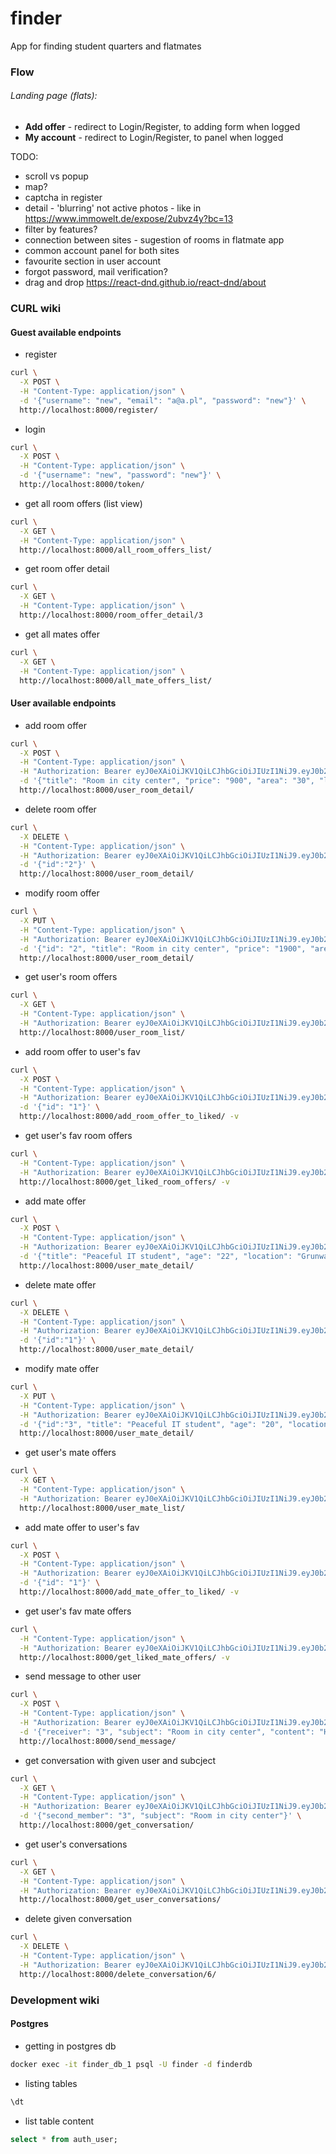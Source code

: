 # finder
App for finding student quarters and flatmates



### Flow

###### Landing page (flats):

- **Add offer** - redirect to Login/Register,  to adding form when logged
- **My account** - redirect to Login/Register, to panel when logged

TODO:

- scroll vs popup
- map?
- captcha in register
- detail - 'blurring' not active photos - like in https://www.immowelt.de/expose/2ubvz4y?bc=13
- filter by features?
- connection between sites - sugestion of rooms in flatmate app
- common account panel for both sites
- favourite section in user account
- forgot password, mail verification?
- drag and drop https://react-dnd.github.io/react-dnd/about

### CURL wiki
#### Guest available endpoints
- register
```bash
curl \
  -X POST \
  -H "Content-Type: application/json" \
  -d '{"username": "new", "email": "a@a.pl", "password": "new"}' \
  http://localhost:8000/register/
```
- login
```bash
curl \
  -X POST \
  -H "Content-Type: application/json" \
  -d '{"username": "new", "password": "new"}' \
  http://localhost:8000/token/
```
- get all room offers (list view)
```bash
curl \
  -X GET \
  -H "Content-Type: application/json" \
  http://localhost:8000/all_room_offers_list/
```

- get room offer detail
```bash
curl \
  -X GET \
  -H "Content-Type: application/json" \
  http://localhost:8000/room_offer_detail/3
```

- get all mates offer
```bash
curl \
  -X GET \
  -H "Content-Type: application/json" \
  http://localhost:8000/all_mate_offers_list/
```

#### User available endpoints
- add room offer
```bash
curl \
  -X POST \
  -H "Content-Type: application/json" \
  -H "Authorization: Bearer eyJ0eXAiOiJKV1QiLCJhbGciOiJIUzI1NiJ9.eyJ0b2tlbl90eXBlIjoiYWNjZXNzIiwiZXhwIjoxNjI2MTA1ODk5LCJqdGkiOiIzNGYxZjUxODc1NDY0NGQ5OGQxOTQ1Y2I5ZGIyYjFkNiIsInVzZXJfaWQiOjJ9.frlIciCMHygIGOiWDEeYkhJCzJLnbO2vAqae-ZgO72c" \
  -d '{"title": "Room in city center", "price": "900", "area": "30", "location": "Dominikanski Square", "building_features": "modern building;2nd floor;elevator available;peaceful neigborhood", "flat_features": "fully furnitured;two bathrooms;kitchen;living room", "flatmates_features": "2 students;parties on weekend;interested in electrical engeneering", "rules":"No smoking;No pets", "phone":"123456789"}' \
  http://localhost:8000/user_room_detail/
```
- delete room offer
```bash
curl \
  -X DELETE \
  -H "Content-Type: application/json" \
  -H "Authorization: Bearer eyJ0eXAiOiJKV1QiLCJhbGciOiJIUzI1NiJ9.eyJ0b2tlbl90eXBlIjoiYWNjZXNzIiwiZXhwIjoxNjI2MTA1ODk5LCJqdGkiOiIzNGYxZjUxODc1NDY0NGQ5OGQxOTQ1Y2I5ZGIyYjFkNiIsInVzZXJfaWQiOjJ9.frlIciCMHygIGOiWDEeYkhJCzJLnbO2vAqae-ZgO72c" \
  -d '{"id":"2"}' \
  http://localhost:8000/user_room_detail/
```
- modify room offer
```bash
curl \
  -X PUT \
  -H "Content-Type: application/json" \
  -H "Authorization: Bearer eyJ0eXAiOiJKV1QiLCJhbGciOiJIUzI1NiJ9.eyJ0b2tlbl90eXBlIjoiYWNjZXNzIiwiZXhwIjoxNjI2MTA1ODk5LCJqdGkiOiIzNGYxZjUxODc1NDY0NGQ5OGQxOTQ1Y2I5ZGIyYjFkNiIsInVzZXJfaWQiOjJ9.frlIciCMHygIGOiWDEeYkhJCzJLnbO2vAqae-ZgO72c" \
  -d '{"id": "2", "title": "Room in city center", "price": "1900", "area": "30", "location": "Dominikanski Square", "building_features": "modern building;2nd floor;elevator available;peaceful neigborhood", "flat_features": "fully furnitured;two bathrooms;kitchen;living room", "flatmates_features": "2 students;parties on weekend;interested in electrical engeneering", "rules":"No smoking;No pets", "phone":"123456789"}' \
  http://localhost:8000/user_room_detail/
```
- get user's room offers
```bash
curl \
  -X GET \
  -H "Content-Type: application/json" \
  -H "Authorization: Bearer eyJ0eXAiOiJKV1QiLCJhbGciOiJIUzI1NiJ9.eyJ0b2tlbl90eXBlIjoiYWNjZXNzIiwiZXhwIjoxNjI2MTA1ODk5LCJqdGkiOiIzNGYxZjUxODc1NDY0NGQ5OGQxOTQ1Y2I5ZGIyYjFkNiIsInVzZXJfaWQiOjJ9.frlIciCMHygIGOiWDEeYkhJCzJLnbO2vAqae-ZgO72c" \
  http://localhost:8000/user_room_list/
```

- add room offer to user's fav
```bash
curl \
  -X POST \
  -H "Content-Type: application/json" \
  -H "Authorization: Bearer eyJ0eXAiOiJKV1QiLCJhbGciOiJIUzI1NiJ9.eyJ0b2tlbl90eXBlIjoiYWNjZXNzIiwiZXhwIjoxNjI2MTA1ODk5LCJqdGkiOiIzNGYxZjUxODc1NDY0NGQ5OGQxOTQ1Y2I5ZGIyYjFkNiIsInVzZXJfaWQiOjJ9.frlIciCMHygIGOiWDEeYkhJCzJLnbO2vAqae-ZgO72c" \
  -d '{"id": "1"}' \
  http://localhost:8000/add_room_offer_to_liked/ -v
```

- get user's fav room offers
```bash
curl \
  -H "Content-Type: application/json" \
  -H "Authorization: Bearer eyJ0eXAiOiJKV1QiLCJhbGciOiJIUzI1NiJ9.eyJ0b2tlbl90eXBlIjoiYWNjZXNzIiwiZXhwIjoxNjI2MTA1ODk5LCJqdGkiOiIzNGYxZjUxODc1NDY0NGQ5OGQxOTQ1Y2I5ZGIyYjFkNiIsInVzZXJfaWQiOjJ9.frlIciCMHygIGOiWDEeYkhJCzJLnbO2vAqae-ZgO72c" \
  http://localhost:8000/get_liked_room_offers/ -v
```
- add mate offer
```bash
curl \
  -X POST \
  -H "Content-Type: application/json" \
  -H "Authorization: Bearer eyJ0eXAiOiJKV1QiLCJhbGciOiJIUzI1NiJ9.eyJ0b2tlbl90eXBlIjoiYWNjZXNzIiwiZXhwIjoxNjI2MTA1ODk5LCJqdGkiOiIzNGYxZjUxODc1NDY0NGQ5OGQxOTQ1Y2I5ZGIyYjFkNiIsInVzZXJfaWQiOjJ9.frlIciCMHygIGOiWDEeYkhJCzJLnbO2vAqae-ZgO72c" \
  -d '{"title": "Peaceful IT student", "age": "22", "location": "Grunwaldzki Square", "field_of_study": "Computer science", "features":"peaceful;quiet;gaming;cycling", "customs": "no smoking;no partying;wakes up at 11-12;goes to bed 23-24", "phone":"123456789"}' \
  http://localhost:8000/user_mate_detail/
```
- delete mate offer
```bash
curl \
  -X DELETE \
  -H "Content-Type: application/json" \
  -H "Authorization: Bearer eyJ0eXAiOiJKV1QiLCJhbGciOiJIUzI1NiJ9.eyJ0b2tlbl90eXBlIjoiYWNjZXNzIiwiZXhwIjoxNjI2MTA1ODk5LCJqdGkiOiIzNGYxZjUxODc1NDY0NGQ5OGQxOTQ1Y2I5ZGIyYjFkNiIsInVzZXJfaWQiOjJ9.frlIciCMHygIGOiWDEeYkhJCzJLnbO2vAqae-ZgO72c" \
  -d '{"id":"1"}' \
  http://localhost:8000/user_mate_detail/
```
- modify mate offer
```bash
curl \
  -X PUT \
  -H "Content-Type: application/json" \
  -H "Authorization: Bearer eyJ0eXAiOiJKV1QiLCJhbGciOiJIUzI1NiJ9.eyJ0b2tlbl90eXBlIjoiYWNjZXNzIiwiZXhwIjoxNjI2MTA1ODk5LCJqdGkiOiIzNGYxZjUxODc1NDY0NGQ5OGQxOTQ1Y2I5ZGIyYjFkNiIsInVzZXJfaWQiOjJ9.frlIciCMHygIGOiWDEeYkhJCzJLnbO2vAqae-ZgO72c" \
  -d '{"id":"3", "title": "Peaceful IT student", "age": "20", "location": "Grunwaldzki Square", "field_of_study": "Computer science", "features":"peaceful;quiet;gaming;cycling", "customs": "no smoking;no partying;wakes up at 11-12;goes to bed 23-24", "phone":"123456789"}' \
  http://localhost:8000/user_mate_detail/
```

- get user's mate offers
```bash
curl \
  -X GET \
  -H "Content-Type: application/json" \
  -H "Authorization: Bearer eyJ0eXAiOiJKV1QiLCJhbGciOiJIUzI1NiJ9.eyJ0b2tlbl90eXBlIjoiYWNjZXNzIiwiZXhwIjoxNjI2MTA1ODk5LCJqdGkiOiIzNGYxZjUxODc1NDY0NGQ5OGQxOTQ1Y2I5ZGIyYjFkNiIsInVzZXJfaWQiOjJ9.frlIciCMHygIGOiWDEeYkhJCzJLnbO2vAqae-ZgO72c" \
  http://localhost:8000/user_mate_list/
```

- add mate offer to user's fav
```bash
curl \
  -X POST \
  -H "Content-Type: application/json" \
  -H "Authorization: Bearer eyJ0eXAiOiJKV1QiLCJhbGciOiJIUzI1NiJ9.eyJ0b2tlbl90eXBlIjoiYWNjZXNzIiwiZXhwIjoxNjI2MTA1ODk5LCJqdGkiOiIzNGYxZjUxODc1NDY0NGQ5OGQxOTQ1Y2I5ZGIyYjFkNiIsInVzZXJfaWQiOjJ9.frlIciCMHygIGOiWDEeYkhJCzJLnbO2vAqae-ZgO72c" \
  -d '{"id": "1"}' \
  http://localhost:8000/add_mate_offer_to_liked/ -v
```

- get user's fav mate offers
```bash
curl \
  -H "Content-Type: application/json" \
  -H "Authorization: Bearer eyJ0eXAiOiJKV1QiLCJhbGciOiJIUzI1NiJ9.eyJ0b2tlbl90eXBlIjoiYWNjZXNzIiwiZXhwIjoxNjI2MTA1ODk5LCJqdGkiOiIzNGYxZjUxODc1NDY0NGQ5OGQxOTQ1Y2I5ZGIyYjFkNiIsInVzZXJfaWQiOjJ9.frlIciCMHygIGOiWDEeYkhJCzJLnbO2vAqae-ZgO72c" \
  http://localhost:8000/get_liked_mate_offers/ -v
```

- send message to other user
```bash
curl \
  -X POST \
  -H "Content-Type: application/json" \
  -H "Authorization: Bearer eyJ0eXAiOiJKV1QiLCJhbGciOiJIUzI1NiJ9.eyJ0b2tlbl90eXBlIjoiYWNjZXNzIiwiZXhwIjoxNjI2MTA1ODk5LCJqdGkiOiIzNGYxZjUxODc1NDY0NGQ5OGQxOTQ1Y2I5ZGIyYjFkNiIsInVzZXJfaWQiOjJ9.frlIciCMHygIGOiWDEeYkhJCzJLnbO2vAqae-ZgO72c" \
  -d '{"receiver": "3", "subject": "Room in city center", "content": "Hi. Can I see that room tomorrow?"}' \
  http://localhost:8000/send_message/

```

- get conversation with given user and subcject
```bash
curl \
  -X GET \
  -H "Content-Type: application/json" \
  -H "Authorization: Bearer eyJ0eXAiOiJKV1QiLCJhbGciOiJIUzI1NiJ9.eyJ0b2tlbl90eXBlIjoiYWNjZXNzIiwiZXhwIjoxNjI2MTA1ODk5LCJqdGkiOiIzNGYxZjUxODc1NDY0NGQ5OGQxOTQ1Y2I5ZGIyYjFkNiIsInVzZXJfaWQiOjJ9.frlIciCMHygIGOiWDEeYkhJCzJLnbO2vAqae-ZgO72c" \
  -d '{"second_member": "3", "subject": "Room in city center"}' \
  http://localhost:8000/get_conversation/
```

- get user's conversations
```bash
curl \
  -X GET \
  -H "Content-Type: application/json" \
  -H "Authorization: Bearer eyJ0eXAiOiJKV1QiLCJhbGciOiJIUzI1NiJ9.eyJ0b2tlbl90eXBlIjoiYWNjZXNzIiwiZXhwIjoxNjI2MTA1ODk5LCJqdGkiOiIzNGYxZjUxODc1NDY0NGQ5OGQxOTQ1Y2I5ZGIyYjFkNiIsInVzZXJfaWQiOjJ9.frlIciCMHygIGOiWDEeYkhJCzJLnbO2vAqae-ZgO72c" \
  http://localhost:8000/get_user_conversations/
```

- delete given conversation
```bash
curl \
  -X DELETE \
  -H "Content-Type: application/json" \
  -H "Authorization: Bearer eyJ0eXAiOiJKV1QiLCJhbGciOiJIUzI1NiJ9.eyJ0b2tlbl90eXBlIjoiYWNjZXNzIiwiZXhwIjoxNjI2MTA1ODk5LCJqdGkiOiIzNGYxZjUxODc1NDY0NGQ5OGQxOTQ1Y2I5ZGIyYjFkNiIsInVzZXJfaWQiOjJ9.frlIciCMHygIGOiWDEeYkhJCzJLnbO2vAqae-ZgO72c" \
  http://localhost:8000/delete_conversation/6/
```

### Development wiki
#### Postgres
- getting in postgres db
```bash
docker exec -it finder_db_1 psql -U finder -d finderdb
```
- listing tables
```bash
\dt
```
- list table content
```sql
select * from auth_user;
```
